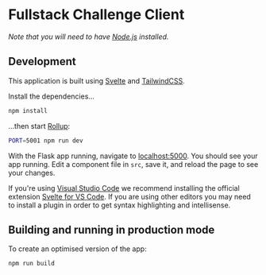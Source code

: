 # Fullstack Challenge Client

*Note that you will need to have [Node.js](https://nodejs.org) installed.*


## Development

This application is built using [Svelte](https://svelte.dev/) and [TailwindCSS](https://tailwindcss.com/).

Install the dependencies...

```bash
npm install
```

...then start [Rollup](https://rollupjs.org):

```bash
PORT=5001 npm run dev
```

With the Flask app running, navigate to [localhost:5000](http://localhost:5000). You should see your app running. Edit a component file in `src`, save it, and reload the page to see your changes.

If you're using [Visual Studio Code](https://code.visualstudio.com/) we recommend installing the official extension [Svelte for VS Code](https://marketplace.visualstudio.com/items?itemName=svelte.svelte-vscode). If you are using other editors you may need to install a plugin in order to get syntax highlighting and intellisense.

## Building and running in production mode

To create an optimised version of the app:

```bash
npm run build
```

